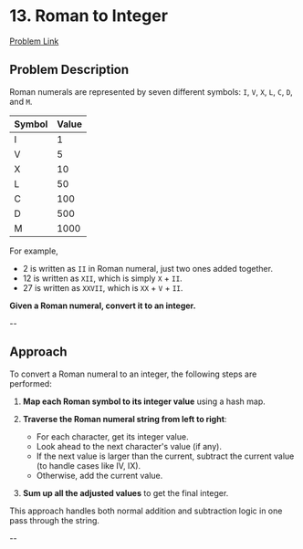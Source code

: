 # 13. Roman to Integer

[Problem Link](https://leetcode.com/problems/roman-to-integer/)

## Problem Description

Roman numerals are represented by seven different symbols: `I`, `V`, `X`, `L`, `C`, `D`, and `M`.

| Symbol | Value |
|--------|--------|
| I      | 1      |
| V      | 5      |
| X      | 10     |
| L      | 50     |
| C      | 100    |
| D      | 500    |
| M      | 1000   |

For example, 
- 2 is written as `II` in Roman numeral, just two ones added together.  
- 12 is written as `XII`, which is simply `X` + `II`.  
- 27 is written as `XXVII`, which is `XX` + `V` + `II`.

**Given a Roman numeral, convert it to an integer.**

--

## Approach

To convert a Roman numeral to an integer, the following steps are performed:

1. **Map each Roman symbol to its integer value** using a hash map.

2. **Traverse the Roman numeral string from left to right**:
   - For each character, get its integer value.
   - Look ahead to the next character's value (if any).
   - If the next value is larger than the current, subtract the current value (to handle cases like IV, IX).
   - Otherwise, add the current value.

3. **Sum up all the adjusted values** to get the final integer.

This approach handles both normal addition and subtraction logic in one pass through the string.

--